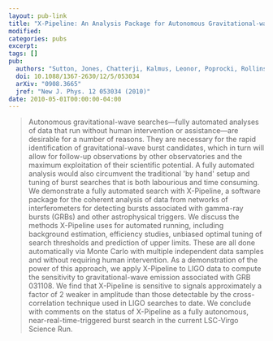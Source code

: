 ```yaml
---
layout: pub-link
title: "X-Pipeline: An Analysis Package for Autonomous Gravitational-wave Burst Searches"
modified:
categories: pubs
excerpt:
tags: []
pub:
  authors: "Sutton, Jones, Chatterji, Kalmus, Leonor, Poprocki, Rollins, Searle, Stein, Tinto, and Was"
  doi: 10.1088/1367-2630/12/5/053034
  arXiv: "0908.3665"
  jref: "New J. Phys. 12 053034 (2010)"
date: 2010-05-01T00:00:00-04:00
---
```


> Autonomous gravitational-wave searches—fully automated analyses of
> data that run without human intervention or assistance—are desirable
> for a number of reasons. They are necessary for the rapid
> identification of gravitational-wave burst candidates, which in turn
> will allow for follow-up observations by other observatories and the
> maximum exploitation of their scientific potential. A fully
> automated analysis would also circumvent the traditional 'by hand'
> setup and tuning of burst searches that is both labourious and time
> consuming. We demonstrate a fully automated search with X-Pipeline,
> a software package for the coherent analysis of data from networks
> of interferometers for detecting bursts associated with gamma-ray
> bursts (GRBs) and other astrophysical triggers. We discuss the
> methods X-Pipeline uses for automated running, including background
> estimation, efficiency studies, unbiased optimal tuning of search
> thresholds and prediction of upper limits. These are all done
> automatically via Monte Carlo with multiple independent data samples
> and without requiring human intervention. As a demonstration of the
> power of this approach, we apply X-Pipeline to LIGO data to compute
> the sensitivity to gravitational-wave emission associated with
> GRB 031108. We find that X-Pipeline is sensitive to signals
> approximately a factor of 2 weaker in amplitude than those
> detectable by the cross-correlation technique used in LIGO searches
> to date. We conclude with comments on the status of X-Pipeline as a
> fully autonomous, near-real-time-triggered burst search in the
> current LSC-Virgo Science Run.
